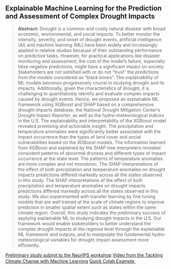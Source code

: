 ## Explainable Machine Learning for the Prediction and Assessment of Complex Drought Impacts

> **Abstract:** Drought is a common and costly natural disaster with broad economic, environmental, and social impacts. To better monitor the intensity, severity, and onset of drought events, artificial intelligence (AI) and machine learning (ML) have been widely and increasingly applied in relative studies because of their outstanding performance on predictive tasks. However, for practical applications like disaster monitoring and assessment, the cost of the model’s failure, especially false negative predictions, might have a significant impact on society. Stakeholders are not satisfied with or do not “trust” the predictions from the models considered as “black boxes”. The explainability of ML models becomes progressively crucial in studying drought and its impacts. Additionally, given the characteristics of drought, it is challenging to quantitatively identify and evaluate complex impacts caused by drought events. Hence, we proposed an explainable ML framework using XGBoost and SHAP based on a comprehensive drought impacts database, the National Drought Mitigation Center’s Drought Impact Reporter, as well as the hydro-meteorological indices in the U.S. 
The explainability and interpretability of the XGBoost model revealed promising and actionable insight. The precipitation and temperature anomalies were significantly better associated with the impact occurrence than the types of land cover and social vulnerabilities based on the XGBoost models. The information learned from XGBoost and explained by the SHAP tree interpreters revealed consistent patterns of abnormal dryness and different types of impact occurrence at the state level. The patterns of temperature anomalies are more complex and not monotonic. The SHAP interpretations of the effect of both precipitation and temperature anomalies on drought impacts predictions differed markedly across all the states observed in this study. The SHAP interpretations of the effect of both precipitation and temperature anomalies on drought impacts predictions differed markedly across all the states observed in this study. 
We also experimented with transfer learning by fine tuning models that are well trained at the scale of climate regions to improve prediction in smaller spatial extent such as states within the same climate region. Overall, this study indicates the preliminary success of applying explainable ML to studying drought impacts in the U.S. Our framework would enable stakeholders to better understand the complex drought impacts at the regional level through the explainable ML framework and outputs, and to manipulate the fundamental hydro-meteorological variables for drought impact assessment more efficiently.

<a href="https://arxiv.org/abs/2211.02768"> Preliminary study submit to the NeurIPS workshop</a>
<a href="https://www.climatechange.ai/papers/neurips2020/18"> Video from the Tackling Climate Change with Machine Learning</a>
<a href="https://colab.research.google.com/drive/1EVZ3lJBwahy6STyTpQKA1Hsr-wMLKXLd?usp=sharing">Quick Colab Example <img src="https://colab.research.google.com/assets/colab-badge.svg" height=16px></a>

